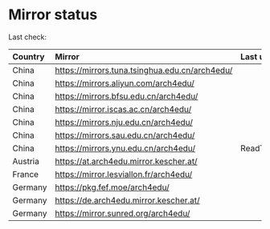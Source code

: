 <script src="./time.js"></script>
# Mirror status
Last check: <script type="text/javascript">localize(1688176861.4138434);</script>

|Country|Mirror|Last update|
|:------|:-----|:----------|
|China|https://mirrors.tuna.tsinghua.edu.cn/arch4edu/|<script type="text/javascript">localize(1688150016);</script>|
|China|https://mirrors.aliyun.com/arch4edu/|<script type="text/javascript">localize(1688106960);</script>|
|China|https://mirrors.bfsu.edu.cn/arch4edu/|<script type="text/javascript">localize(1688106960);</script>|
|China|https://mirror.iscas.ac.cn/arch4edu/|<script type="text/javascript">localize(1688150016);</script>|
|China|https://mirrors.nju.edu.cn/arch4edu/|<script type="text/javascript">localize(1688106960);</script>|
|China|https://mirrors.sau.edu.cn/arch4edu/|<script type="text/javascript">localize(1673850842);</script>|
|China|https://mirrors.ynu.edu.cn/arch4edu/|ReadTimeout|
|Austria|https://at.arch4edu.mirror.kescher.at/|<script type="text/javascript">localize(1688150016);</script>|
|France|https://mirror.lesviallon.fr/arch4edu/|<script type="text/javascript">localize(1688150016);</script>|
|Germany|https://pkg.fef.moe/arch4edu/|<script type="text/javascript">localize(1688150016);</script>|
|Germany|https://de.arch4edu.mirror.kescher.at/|<script type="text/javascript">localize(1688150016);</script>|
|Germany|https://mirror.sunred.org/arch4edu/|<script type="text/javascript">localize(1688150016);</script>|

<script src="./tablefilter/tablefilter.js"></script>
<script src="./table.js"></script>